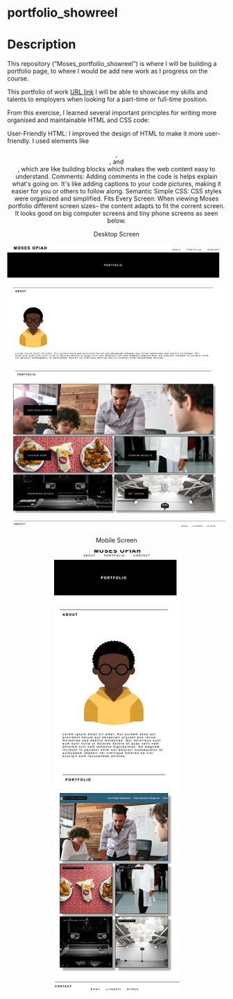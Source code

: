 # portfolio_showreel

# Description

This repository (“Moses_portfoilio_showreel”) is where I will be building a portfolio page, to where I would be add new work as I progress on the course.

This portfolio of work [URL link](https://moe-op.github.io/portfolio_showreel/) I will be able to showcase my skills and talents to employers when looking for a part-time or full-time position.


From this exercise, I learned several important principles for writing more organised and maintainable HTML and CSS code:

User-Friendly HTML: I improved the design of HTML to make it more user-friendly. I used elements like <header>, <section>, and <footer>, which are like building blocks which makes the web content easy to understand.
Comments: Adding comments in the code is helps explain what's going on. It's like adding captions to your code pictures, making it easier for you or others to follow along.
Semantic Simple CSS: CSS styles were organized and simplified. 
Fits Every Screen: When viewing Moses portfolio different screen sizes– the content adapts to fit the corrent screen. It looks good on big computer screens and tiny phone screens as seen below.

Desktop Screen
<p align="center">
  <img alt="CSS code Comments" src="desktop-full.png">
</p>

Mobile Screen
<p align="center">
  <img alt="CSS code Comments" src="mobile.png">
</p>





#